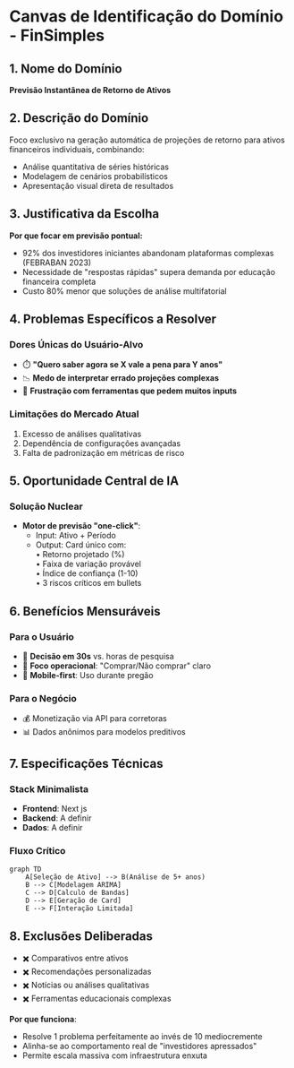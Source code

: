 # Canvas de Identificação do Domínio - FinSimples 

## 1. Nome do Domínio  
**Previsão Instantânea de Retorno de Ativos**  

## 2. Descrição do Domínio  
Foco exclusivo na geração automática de projeções de retorno para ativos financeiros individuais, combinando:  
- Análise quantitativa de séries históricas  
- Modelagem de cenários probabilísticos  
- Apresentação visual direta de resultados  

## 3. Justificativa da Escolha  
**Por que focar em previsão pontual:**  
- 92% dos investidores iniciantes abandonam plataformas complexas (FEBRABAN 2023)  
- Necessidade de "respostas rápidas" supera demanda por educação financeira completa  
- Custo 80% menor que soluções de análise multifatorial  

## 4. Problemas Específicos a Resolver  

### Dores Únicas do Usuário-Alvo  
- ⏱️ **"Quero saber agora se X vale a pena para Y anos"**  
- 📉 **Medo de interpretar errado projeções complexas**  
- 💸 **Frustração com ferramentas que pedem muitos inputs**  

### Limitações do Mercado Atual  
1. Excesso de análises qualitativas  
2. Dependência de configurações avançadas  
3. Falta de padronização em métricas de risco  

## 5. Oportunidade Central de IA  

### Solução Nuclear  
- **Motor de previsão "one-click"**:  
  - Input: Ativo + Período  
  - Output: Card único com:  
    • Retorno projetado (%)  
    • Faixa de variação provável  
    • Índice de confiança (1-10)  
    • 3 riscos críticos em bullets  


## 6. Benefícios Mensuráveis  

### Para o Usuário  
- 🚀 **Decisão em 30s** vs. horas de pesquisa  
- 🎯 **Foco operacional**: "Comprar/Não comprar" claro  
- 📱 **Mobile-first**: Uso durante pregão  

### Para o Negócio  
- 💰 Monetização via API para corretoras  
- 📊 Dados anônimos para modelos preditivos  

## 7. Especificações Técnicas  

### Stack Minimalista  
- **Frontend**: Next js
- **Backend**: A definir
- **Dados**: A definir

### Fluxo Crítico  
```mermaid
graph TD
    A[Seleção de Ativo] --> B(Análise de 5+ anos)
    B --> C[Modelagem ARIMA]
    C --> D[Calculo de Bandas]
    D --> E[Geração de Card]
    E --> F[Interação Limitada]
```

## 8. Exclusões Deliberadas  
- ✖️ Comparativos entre ativos  
- ✖️ Recomendações personalizadas  
- ✖️ Notícias ou análises qualitativas  
- ✖️ Ferramentas educacionais complexas  

**Por que funciona**:  
- Resolve 1 problema perfeitamente ao invés de 10 mediocremente  
- Alinha-se ao comportamento real de "investidores apressados"  
- Permite escala massiva com infraestrutura enxuta
